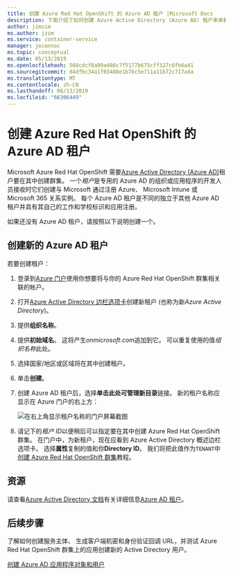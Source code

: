 ```yaml
---
title: 创建 Azure Red Hat OpenShift 的 Azure AD 租户 |Microsoft Docs
description: 下面介绍了如何创建 Azure Active Directory (Azure AD) 租户来承载 Microsoft Azure Red Hat OpenShift 群集。
author: jimzim
ms.author: jzim
ms.service: container-service
manager: jeconnoc
ms.topic: conceptual
ms.date: 05/13/2019
ms.openlocfilehash: 560cdcf8a99a486c7f5177b675cff327c6fb6a41
ms.sourcegitcommit: d4dfbc34a1f03488e1b7bc5e711a11b72c717ada
ms.translationtype: MT
ms.contentlocale: zh-CN
ms.lasthandoff: 06/13/2019
ms.locfileid: "66306449"
---
```

# <a name="create-an-azure-ad-tenant-for-azure-red-hat-openshift"></a>创建 Azure Red Hat OpenShift 的 Azure AD 租户

Microsoft Azure Red Hat OpenShift 需要[Azure Active Directory (Azure AD)](https://docs.microsoft.com/azure/active-directory/develop/quickstart-create-new-tenant)租户要在其中创建群集。 一个*租户*是专用的 Azure AD 的组织或应用程序的开发人员接收时它们创建与 Microsoft 通过注册 Azure、 Microsoft Intune 或 Microsoft 365 关系实例。 每个 Azure AD 租户是不同的独立于其他 Azure AD 租户并具有其自己的工作和学校标识和应用注册。

如果还没有 Azure AD 租户，请按照以下说明创建一个。

## <a name="create-a-new-azure-ad-tenant"></a>创建新的 Azure AD 租户

若要创建租户：

1. 登录到[Azure 门户](https://portal.azure.com/)使用你想要将与你的 Azure Red Hat OpenShift 群集相关联的帐户。
2. 打开[Azure Active Directory 边栏选项卡](https://portal.azure.com/#create/Microsoft.AzureActiveDirectory)创建新租户 (也称为新*Azure Active Directory*)。
3. 提供**组织名称**。
4. 提供**初始域名**。 这将产生*onmicrosoft.com*追加到它。 可以重复使用的值*组织名称*此处。
5. 选择国家/地区或区域将在其中创建租户。
6. 单击**创建**。
7. 创建 Azure AD 租户后，选择**单击此处可管理新目录**链接。 新的租户名称应显示在 Azure 门户的右上方：  

    ![在右上角显示租户名称的门户屏幕截图][tenantcallout]  

8. 请记下的*租户 ID*以便稍后可以指定要在其中创建 Azure Red Hat OpenShift 群集。 在门户中，为新租户，现在应看到 Azure Active Directory 概述边栏选项卡。 选择**属性**复制的值和你**Directory ID**。 我们将把此值作为`TENANT`中[创建 Azure Red Hat OpenShift 群集](tutorial-create-cluster.md)教程。

[tenantcallout]: ./media/howto-create-tenant/tenant-callout.png

## <a name="resources"></a>资源

请查看[Azure Active Directory 文档](https://docs.microsoft.com/azure/active-directory/)有关详细信息[Azure AD 租户](https://docs.microsoft.com/azure/active-directory/develop/quickstart-create-new-tenant)。

## <a name="next-steps"></a>后续步骤

了解如何创建服务主体、 生成客户端机密和身份验证回调 URL，并测试 Azure Red Hat OpenShift 群集上的应用创建新的 Active Directory 用户。

[创建 Azure AD 应用程序对象和用户](howto-aad-app-configuration.md)